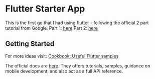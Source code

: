 # Flutter Starter App

This is the first go that I had using flutter - following the official 2 part tutorial from Google. 
Part 1: [here](https://codelabs.developers.google.com/codelabs/first-flutter-app-pt1/#0)
Part 2: [here](https://codelabs.developers.google.com/codelabs/first-flutter-app-pt2#0)

## Getting Started

For more ideas visit:
[Cookbook: Useful Flutter samples](https://flutter.dev/docs/cookbook)

The official docs are [here](https://flutter.dev/docs). They offers tutorials,
samples, guidance on mobile development, and also act as a full API reference.
